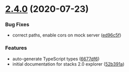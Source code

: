 # [2.4.0](https://github.com/blockstack/blockstack-explorer-api/compare/v2.3.3...v2.4.0) (2020-07-23)


### Bug Fixes

* correct paths, enable cors on mock server ([ed96c5f](https://github.com/blockstack/blockstack-explorer-api/commit/ed96c5f12ce1bfd9b00c3557cebfdf75ae418d36))


### Features

* auto-generate TypeScript types ([6677df6](https://github.com/blockstack/blockstack-explorer-api/commit/6677df64087971359d8a9c656a2d093636d87b7e))
* initial documentation for stacks 2.0 explorer ([52b391a](https://github.com/blockstack/blockstack-explorer-api/commit/52b391a9371da5ded1e351ff568daa423a77f071))
